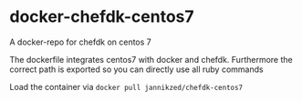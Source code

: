 # docker-chefdk-centos7
A docker-repo for chefdk on centos 7  

The dockerfile integrates centos7 with docker and chefdk. Furthermore the correct path is exported so you can directly use all ruby commands  

Load the container via `docker pull jannikzed/chefdk-centos7`
